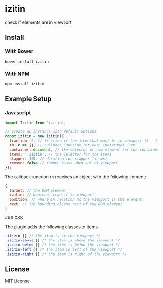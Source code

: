 izitin
======
check if elements are in viewport

Install
-------

### With Bower

```bash
bower install izitin
```

### With NPM

```bash
npm install izitin
```

Example Setup
-------------

### Javascript
```javascript
import Izitin from 'izitin';

// create an instance with default options
const izitin = new Izitin({
  fraction: 0, // fraction of the item that must be in viewport (0 - 1)
  fn: e => {}, // callback function for each individual item
  container: document, // the selector or dom element for the container
  items: '.izitin', // the selector for the items
  stagger: 100, // duration for stagger (in ms)
  remove: false // remove class when out of viewport
});

```

The callback function `fn` receives an object with the following content:
```javascript
{
  target: // the DOM element
  izitin: // boolean, true if in viewport
  position: // where in relation to the viewport is the element
  rect: // the bounding client rect of the DOM element
}
```

### CSS

The plugin adds the following classes to items:
```css
.itizin {} /* the item is in the viewport */
.izitin-above {} /* the item is above the viewport */
.izitin-below {} /* the item is below the viewport */
.izitin-left {} /* the item is left of the viewport */
.izitin-right {} /* the item is right of the viewport */
```

License
-------

[MIT License](LICENSE)
